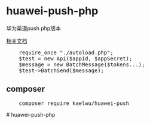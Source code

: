 # huawei-push-php
华为渠道push php版本

[相关文档](http://developer.huawei.com/cn/consumer/wiki/index.php?title=接口文档)

<pre>
	require_once "./autoload.php";
	$test = new Api($appId, $appSecret);
	$message = new BatchMessage($tokens...);
	$test->BatchSend($message);
</pre>

## composer 

<pre>
	composer require kaelwu/huawei-push
</pre>
	
#   h u a w e i - p u s h - p h p  
 